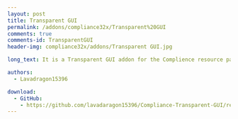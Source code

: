 ```yaml
---
layout: post
title: Transparent GUI
permalink: /addons/compliance32x/Transparent%20GUI
comments: true
comments-id: TransparentGUI
header-img: compliance32x/addons/Transparent GUI.jpg

long_text: It is a Transparent GUI addon for the Complience resource pack.

authors:
  - Lavadragon15396

download:
  - GitHub:
    - https://github.com/lavadaragon15396/Compliance-Transparent-GUI/releases
---
```


